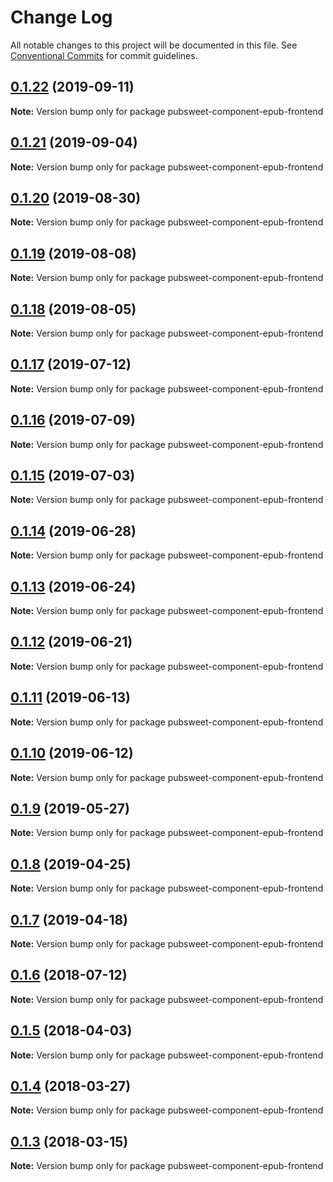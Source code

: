 # Change Log

All notable changes to this project will be documented in this file.
See [Conventional Commits](https://conventionalcommits.org) for commit guidelines.

## [0.1.22](https://gitlab.coko.foundation/pubsweet/pubsweet/compare/pubsweet-component-epub-frontend@0.1.21...pubsweet-component-epub-frontend@0.1.22) (2019-09-11)

**Note:** Version bump only for package pubsweet-component-epub-frontend





## [0.1.21](https://gitlab.coko.foundation/pubsweet/pubsweet/compare/pubsweet-component-epub-frontend@0.1.20...pubsweet-component-epub-frontend@0.1.21) (2019-09-04)

**Note:** Version bump only for package pubsweet-component-epub-frontend





## [0.1.20](https://gitlab.coko.foundation/pubsweet/pubsweet/compare/pubsweet-component-epub-frontend@0.1.19...pubsweet-component-epub-frontend@0.1.20) (2019-08-30)

**Note:** Version bump only for package pubsweet-component-epub-frontend





## [0.1.19](https://gitlab.coko.foundation/pubsweet/pubsweet/compare/pubsweet-component-epub-frontend@0.1.18...pubsweet-component-epub-frontend@0.1.19) (2019-08-08)

**Note:** Version bump only for package pubsweet-component-epub-frontend





## [0.1.18](https://gitlab.coko.foundation/pubsweet/pubsweet/compare/pubsweet-component-epub-frontend@0.1.17...pubsweet-component-epub-frontend@0.1.18) (2019-08-05)

**Note:** Version bump only for package pubsweet-component-epub-frontend





## [0.1.17](https://gitlab.coko.foundation/pubsweet/pubsweet/compare/pubsweet-component-epub-frontend@0.1.16...pubsweet-component-epub-frontend@0.1.17) (2019-07-12)

**Note:** Version bump only for package pubsweet-component-epub-frontend





## [0.1.16](https://gitlab.coko.foundation/pubsweet/pubsweet/compare/pubsweet-component-epub-frontend@0.1.15...pubsweet-component-epub-frontend@0.1.16) (2019-07-09)

**Note:** Version bump only for package pubsweet-component-epub-frontend





## [0.1.15](https://gitlab.coko.foundation/pubsweet/pubsweet/compare/pubsweet-component-epub-frontend@0.1.14...pubsweet-component-epub-frontend@0.1.15) (2019-07-03)

**Note:** Version bump only for package pubsweet-component-epub-frontend





## [0.1.14](https://gitlab.coko.foundation/pubsweet/pubsweet/compare/pubsweet-component-epub-frontend@0.1.13...pubsweet-component-epub-frontend@0.1.14) (2019-06-28)

**Note:** Version bump only for package pubsweet-component-epub-frontend





## [0.1.13](https://gitlab.coko.foundation/pubsweet/pubsweet/compare/pubsweet-component-epub-frontend@0.1.12...pubsweet-component-epub-frontend@0.1.13) (2019-06-24)

**Note:** Version bump only for package pubsweet-component-epub-frontend





## [0.1.12](https://gitlab.coko.foundation/pubsweet/pubsweet/compare/pubsweet-component-epub-frontend@0.1.11...pubsweet-component-epub-frontend@0.1.12) (2019-06-21)

**Note:** Version bump only for package pubsweet-component-epub-frontend





## [0.1.11](https://gitlab.coko.foundation/pubsweet/pubsweet/compare/pubsweet-component-epub-frontend@0.1.10...pubsweet-component-epub-frontend@0.1.11) (2019-06-13)

**Note:** Version bump only for package pubsweet-component-epub-frontend





## [0.1.10](https://gitlab.coko.foundation/pubsweet/pubsweet/compare/pubsweet-component-epub-frontend@0.1.9...pubsweet-component-epub-frontend@0.1.10) (2019-06-12)

**Note:** Version bump only for package pubsweet-component-epub-frontend





## [0.1.9](https://gitlab.coko.foundation/pubsweet/pubsweet/compare/pubsweet-component-epub-frontend@0.1.8...pubsweet-component-epub-frontend@0.1.9) (2019-05-27)

**Note:** Version bump only for package pubsweet-component-epub-frontend





## [0.1.8](https://gitlab.coko.foundation/pubsweet/pubsweet/compare/pubsweet-component-epub-frontend@0.1.7...pubsweet-component-epub-frontend@0.1.8) (2019-04-25)

**Note:** Version bump only for package pubsweet-component-epub-frontend





## [0.1.7](https://gitlab.coko.foundation/pubsweet/pubsweet/compare/pubsweet-component-epub-frontend@0.1.6...pubsweet-component-epub-frontend@0.1.7) (2019-04-18)

**Note:** Version bump only for package pubsweet-component-epub-frontend





<a name="0.1.6"></a>
## [0.1.6](https://gitlab.coko.foundation/pubsweet/pubsweet/compare/pubsweet-component-epub-frontend@0.1.5...pubsweet-component-epub-frontend@0.1.6) (2018-07-12)




**Note:** Version bump only for package pubsweet-component-epub-frontend

<a name="0.1.5"></a>
## [0.1.5](https://gitlab.coko.foundation/pubsweet/pubsweet/compare/pubsweet-component-epub-frontend@0.1.4...pubsweet-component-epub-frontend@0.1.5) (2018-04-03)




**Note:** Version bump only for package pubsweet-component-epub-frontend

<a name="0.1.4"></a>
## [0.1.4](https://gitlab.coko.foundation/pubsweet/pubsweet/compare/pubsweet-component-epub-frontend@0.1.3...pubsweet-component-epub-frontend@0.1.4) (2018-03-27)




**Note:** Version bump only for package pubsweet-component-epub-frontend

<a name="0.1.3"></a>
## [0.1.3](https://gitlab.coko.foundation/pubsweet/pubsweet/compare/pubsweet-component-epub-frontend@0.1.2...pubsweet-component-epub-frontend@0.1.3) (2018-03-15)




**Note:** Version bump only for package pubsweet-component-epub-frontend
